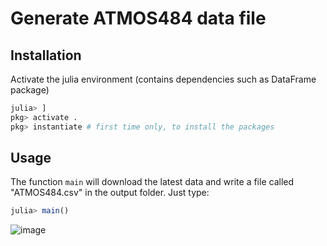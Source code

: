 # Generate ATMOS484 data file

## Installation

Activate the julia environment (contains dependencies such as DataFrame package)

```jl
julia> ]
pkg> activate .
pkg> instantiate # first time only, to install the packages
```

## Usage

The function `main` will download the latest data and write a file called 
"ATMOS484.csv" in the output folder. Just type:

```jl
julia> main()
```
![image](https://user-images.githubusercontent.com/22160257/190423442-3f08f9e3-b6e4-4264-b089-dc5e0606967a.png)

